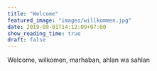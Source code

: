 ```yaml
---
title: "Welcome"
featured_image: "images/willkommen.jpg"
date: 2019-09-01T14:12:09+07:00
show_reading_time: true
draft: false
---
```


Welcome, wilkomen, marhaban, ahlan wa sahlan
